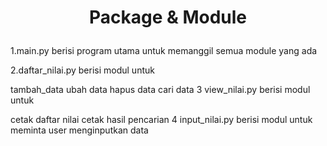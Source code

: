 # <p align="center">Package & Module<p>

1.main.py berisi program utama untuk memanggil semua module yang ada

2.daftar_nilai.py berisi modul untuk

tambah_data
ubah data
hapus data
cari data
3 view_nilai.py berisi modul untuk

cetak daftar nilai
cetak hasil pencarian
4 input_nilai.py berisi modul untuk meminta user menginputkan data
